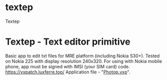 # textep
Textep
# Textep - Text editor primitive
Basic app to edit txt files for MRE platform (including Nokia S30+). Tested on Nokia 225 with display resolution 240x320. For using with Nokia mobile phone, app must be signed with IMSI (your SIM card) code. https://vxpatch.luxferre.top/
Application file - "[Photop.vxp](https://github.com/RDZDX/photop/blob/main/Textep.vxp?raw=true)".

